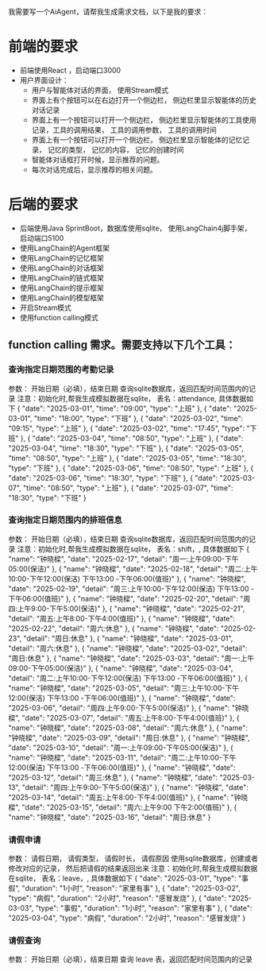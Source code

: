 我需要写一个AiAgent，请帮我生成需求文档，以下是我的要求：

# 前端的要求
- 前端使用React ，启动端口3000
- 用户界面设计：
    - 用户与智能体对话的界面， 使用Stream模式
    - 界面上有个按钮可以在右边打开一个侧边栏， 侧边栏里显示智能体的历史对话记录
    - 界面上有一个按钮可以打开一个侧边栏， 侧边栏里显示智能体的工具使用记录，工具的调用结果， 工具的调用参数， 工具的调用时间
    - 界面上有一个按钮可以打开一个侧边栏， 侧边栏里显示智能体的记忆记录， 记忆的类型， 记忆的内容， 记忆的创建时间
    - 智能体对话框打开时候，显示推荐的问题。
    - 每次对话完成后，显示推荐的相关问题。



# 后端的要求
- 后端使用Java SprintBoot，数据库使用sqlite， 使用LangChain4j脚手架， 启动端口5100
- 使用LangChain的Agent框架
- 使用LangChain的记忆框架
- 使用LangChain的对话框架
- 使用LangChain的链式框架
- 使用LangChain的提示框架
- 使用LangChain的模型框架
- 开启Stream模式
- 使用function calling模式

## function calling 需求。需要支持以下几个工具：

### 查询指定日期范围的考勤记录
参数： 开始日期（必填），结束日期
查询sqlite数据库，返回匹配时间范围内的记录
注意：初始化时,帮我生成模拟数据在sqlite， 表名：attendance, 具体数据如下
    { "date": "2025-03-01", "time": "09:00", "type": "上班" },
    { "date": "2025-03-01", "time": "18:00", "type": "下班" },
    { "date": "2025-03-02", "time": "09:15", "type": "上班" },
    { "date": "2025-03-02", "time": "17:45", "type": "下班" },
    { "date": "2025-03-04", "time": "08:50", "type": "上班" },
    { "date": "2025-03-04", "time": "18:30", "type": "下班" },
    { "date": "2025-03-05", "time": "08:50", "type": "上班" },
    { "date": "2025-03-05", "time": "18:30", "type": "下班" },
    { "date": "2025-03-06", "time": "08:50", "type": "上班" },
    { "date": "2025-03-06", "time": "18:30", "type": "下班" },
    { "date": "2025-03-07", "time": "08:50", "type": "上班" },
    { "date": "2025-03-07", "time": "18:30", "type": "下班" }


### 查询指定日期范围内的排班信息
参数： 开始日期（必填），结束日期
查询sqlite数据库，返回匹配时间范围内的记录
注意：初始化时,帮我生成模拟数据在sqlite， 表名：shift，, 具体数据如下
    { "name": "钟晓樑", "date": "2025-02-17", "detail": "周一:上午09:00-下午05:00(保洁)" },
    { "name": "钟晓樑", "date": "2025-02-18", "detail": "周二:上午10:00-下午12:00(保洁) 下午13:00 -下午06:00(值班)" },
    { "name": "钟晓樑", "date": "2025-02-19", "detail": "周三:上午10:00-下午12:00(保洁) 下午13:00 -下午06:00(值班)" },
    { "name": "钟晓樑", "date": "2025-02-20", "detail": "周四:上午9:00-下午5:00(保洁)" },
    { "name": "钟晓樑", "date": "2025-02-21", "detail": "周五:上午8:00-下午4:00(值班)" },
    { "name": "钟晓樑", "date": "2025-02-22", "detail": "周六:休息" },
    { "name": "钟晓樑", "date": "2025-02-23", "detail": "周日:休息" },
    { "name": "钟晓樑", "date": "2025-03-01", "detail": "周六:休息" },
    { "name": "钟晓樑", "date": "2025-03-02", "detail": "周日:休息" },
    { "name": "钟晓樑", "date": "2025-03-03", "detail": "周一:上午09:00-下午05:00(保洁)" },
    { "name": "钟晓樑", "date": "2025-03-04", "detail": "周二:上午10:00-下午12:00(保洁) 下午13:00 -下午06:00(值班)" },
    { "name": "钟晓樑", "date": "2025-03-05", "detail": "周三:上午10:00-下午12:00(保洁) 下午13:00 -下午06:00(值班)" },
    { "name": "钟晓樑", "date": "2025-03-06", "detail": "周四:上午9:00-下午5:00(保洁)" },
    { "name": "钟晓樑", "date": "2025-03-07", "detail": "周五:上午8:00-下午4:00(值班)" },
    { "name": "钟晓樑", "date": "2025-03-08", "detail": "周六:休息" },
    { "name": "钟晓樑", "date": "2025-03-09", "detail": "周日:休息" },
    { "name": "钟晓樑", "date": "2025-03-10", "detail": "周一:上午09:00-下午05:00(保洁)" },
    { "name": "钟晓樑", "date": "2025-03-11", "detail": "周二:上午10:00-下午12:00(保洁) 下午13:00 -下午06:00(值班)" },
    { "name": "钟晓樑", "date": "2025-03-12", "detail": "周三:休息" },
    { "name": "钟晓樑", "date": "2025-03-13", "detail": "周四:上午9:00-下午5:00(保洁)" },
    { "name": "钟晓樑", "date": "2025-03-14", "detail": "周五:上午8:00-下午4:00(值班)" },
    { "name": "钟晓樑", "date": "2025-03-15", "detail": "周六:上午9:00 下午2:00(值班)" },
    { "name": "钟晓樑", "date": "2025-03-16", "detail": "周日:休息" }

### 请假申请
参数： 请假日期， 请假类型， 请假时长， 请假原因
使用sqlite数据库，创建或者修改对应的记录， 然后把请假的结果返回出来
注意：初始化时,帮我生成模拟数据在sqlite， 表名：leave，, 具体数据如下
    { "date": "2025-03-01", "type": "事假", "duration": "1小时", "reason": "家里有事" },
    { "date": "2025-03-02", "type": "病假", "duration": "2小时", "reason": "感冒发烧" },
    { "date": "2025-03-03", "type": "事假", "duration": "1小时", "reason": "家里有事" },
    { "date": "2025-03-04", "type": "病假", "duration": "2小时", "reason": "感冒发烧" }

### 请假查询
参数： 开始日期（必填），结束日期
查询 leave 表，返回匹配时间范围内的记录